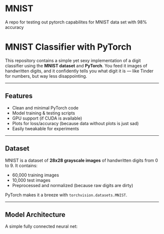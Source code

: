 # MNIST
A repo for testing out pytorch capabilites for MNIST data set with 98% accuracy
# MNIST Classifier with PyTorch

This repository contains a simple yet sexy implementation of a digit classifier using the **MNIST dataset** and **PyTorch**. You feed it images of handwritten digits, and it confidently tells you what digit it is — like Tinder for numbers, but way less disappointing.

---

## Features

- Clean and minimal PyTorch code
- Model training & testing scripts
- GPU support (if CUDA is available)
- Plots for loss/accuracy (because data without plots is just sad)
- Easily tweakable for experiments

---

## Dataset

MNIST is a dataset of **28x28 grayscale images** of handwritten digits from 0 to 9. It contains:

- 60,000 training images  
- 10,000 test images  
- Preprocessed and normalized (because raw digits are dirty)

PyTorch makes it a breeze with `torchvision.datasets.MNIST`.

---

## Model Architecture

A simple fully connected neural net:

